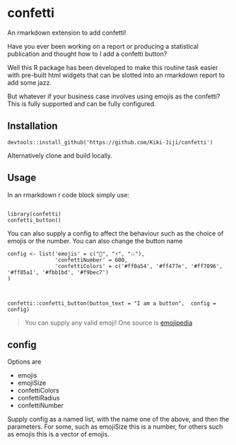 # confetti
An rmarkdown extension to add confetti!

Have you ever been working on a report or producing a statistical publication and thought how to I add a confetti button? 

Well this R package has been developed to make this routine task easier with pre-built html widgets that can be slotted into an rmarkdown report to add some jazz.

But whatever if your business case involves using emojis as the confetti? This is fully supported and can be fully configured.

## Installation

```{r}
devtools::install_github('https://github.com/Kiki-Jiji/confetti')
```

Alternatively clone and build locally. 

## Usage

In an rmarkdown r code block simply use:

```{r}

library(confetti)
confetti_button()

```

You can also supply a config to affect the behaviour such as the choice of emojis or the number. 
You can also change the button name

```{r}
config <- list('emojis' = c("🌈", "⚡", "💥"),
               'confettiNumber' = 600,
               'confettiColors' = c('#ff0a54', '#ff477e', '#ff7096', '#ff85a1', '#fbb1bd', '#f9bec7')
)



confetti::confetti_button(button_text = "I am a button",  config = config)

```

> You can supply any valid emoji! One source is [emojipedia](https://emojipedia.org/)

## config

Options are

* emojis
* emojiSize
* confettiColors
* confettiRadius
* confettiNumber

Supply config as a named list, with the name one of the above, and then the parameters. For some, such as emojiSize this is a number, for others such as emojis this is a vector of emojis.

